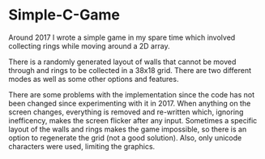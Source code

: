 # Simple-C-Game
Around 2017 I wrote a simple game in my spare time which involved collecting rings while moving around a 2D array.

There is a randomly generated layout of walls that cannot be moved through and rings to be collected in a 38x18 grid.
There are two different modes as well as some other options and features. 

There are some problems with the implementation since the code has not been changed since experimenting with it in 2017. 
When anything on the screen changes, everything is removed and re-written which, ignoring inefficency, makes the screen flicker after any input.
Sometimes a specific layout of the walls and rings makes the game impossible, so there is an option to regenerate the grid (not a good solution).
Also, only unicode characters were used, limiting the graphics.
